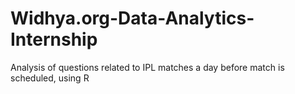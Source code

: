 # Widhya.org-Data-Analytics-Internship
Analysis of questions related to IPL matches a day before match is scheduled, using R

